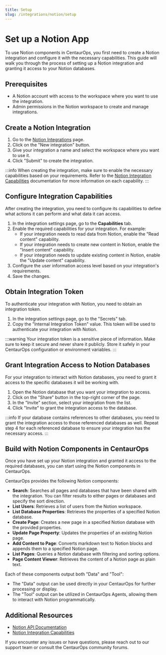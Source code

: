 ```yaml
---
title: Setup
slug: /integrations/notion/setup
---
```


# Set up a Notion App

To use Notion components in CentaurOps, you first need to create a Notion integration and configure it with the necessary capabilities. This guide will walk you through the process of setting up a Notion integration and granting it access to your Notion databases.

## Prerequisites

- A Notion account with access to the workspace where you want to use the integration.
- Admin permissions in the Notion workspace to create and manage integrations.

## Create a Notion Integration

1. Go to the [Notion Integrations](https://www.notion.com/my-integrations) page.
2. Click on the "New integration" button.
3. Give your integration a name and select the workspace where you want to use it.
4. Click "Submit" to create the integration.

:::info
When creating the integration, make sure to enable the necessary capabilities based on your requirements. Refer to the [Notion Integration Capabilities](https://developers.notion.com/reference/capabilities) documentation for more information on each capability.
:::


## Configure Integration Capabilities

After creating the integration, you need to configure its capabilities to define what actions it can perform and what data it can access.

1. In the integration settings page, go to the **Capabilities** tab.
2. Enable the required capabilities for your integration. For example:
   - If your integration needs to read data from Notion, enable the "Read content" capability.
   - If your integration needs to create new content in Notion, enable the "Insert content" capability.
   - If your integration needs to update existing content in Notion, enable the "Update content" capability.
3. Configure the user information access level based on your integration's requirements.
4. Save the changes.

## Obtain Integration Token

To authenticate your integration with Notion, you need to obtain an integration token.

1. In the integration settings page, go to the "Secrets" tab.
2. Copy the "Internal Integration Token" value. This token will be used to authenticate your integration with Notion.

:::warning
Your integration token is a sensitive piece of information. Make sure to keep it secure and never share it publicly. Store it safely in your CentaurOps configuration or environment variables.
:::

## Grant Integration Access to Notion Databases

For your integration to interact with Notion databases, you need to grant it access to the specific databases it will be working with.

1. Open the Notion database that you want your integration to access.
2. Click on the "Share" button in the top-right corner of the page.
3. In the "Invite" section, select your integration from the list.
4. Click "Invite" to grant the integration access to the database.

:::info
If your database contains references to other databases, you need to grant the integration access to those referenced databases as well. Repeat step 4 for each referenced database to ensure your integration has the necessary access.
:::

## Build with Notion Components in CentaurOps

Once you have set up your Notion integration and granted it access to the required databases, you can start using the Notion components in CentaurOps.

CentaurOps provides the following Notion components:

- **Search**: Searches all pages and databases that have been shared with the integration. You can filter results to either pages or databases and specify the sort direction.
- **List Users**: Retrieves a list of users from the Notion workspace.
- **List Database Properties**: Retrieves the properties of a specified Notion database.
- **Create Page**: Creates a new page in a specified Notion database with the provided properties.
- **Update Page Property**: Updates the properties of an existing Notion page.
- **Add Content to Page**: Converts markdown text to Notion blocks and appends them to a specified Notion page.
- **List Pages**: Queries a Notion database with filtering and sorting options.
- **Page Content Viewer**: Retrieves the content of a Notion page as plain text.

Each of these components output both "Data" and "Tool":
- The "Data" output can be used directly in your CentaurOps for further processing or display.
- The "Tool" output can be utilized in CentaurOps Agents, allowing them to interact with Notion programmatically.


## Additional Resources

- [Notion API Documentation](https://developers.notion.com/docs/getting-started)
- [Notion Integration Capabilities](https://developers.notion.com/reference/capabilities)

If you encounter any issues or have questions, please reach out to our support team or consult the CentaurOps community forums.
